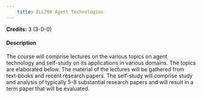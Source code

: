 ```yaml
---
    title: ELL798 Agent Technologies
---
```

**Credits:** 3 (3-0-0)



#### Description 
The course will comprise lectures on the various topics on agent technology and self-study on its applications in various domains. The topics are elaborated below. The material of the lectures will be gathered from text-books and recent research papers. The self-study will comprise study and analysis of typically 5-8 substantial research papers and will result in a term paper that will be evaluated.